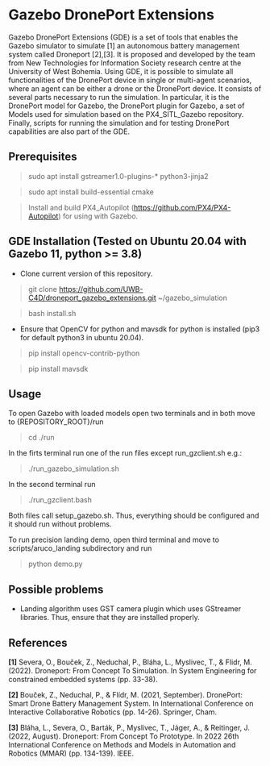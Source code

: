 # Gazebo DronePort Extensions

Gazebo DronePort Extensions (GDE) is a set of tools that enables the Gazebo simulator to simulate [1] an autonomous battery management system called Droneport [2],[3]. It is proposed and developed by the team from New Technologies for Information Society research centre at the University of West Bohemia. Using GDE, it is possible to simulate all functionalities of the DronePort device in single or multi-agent scenarios, where an agent can be either a drone or the DronePort device. It consists of several parts necessary to run the simulation. In particular, it is the DronePort model for Gazebo, the DronePort plugin for Gazebo, a set of Models used for simulation based on the PX4_SITL_Gazebo repository. Finally, scripts for running the simulation and for testing DronePort capabilities are also part of the GDE.

## Prerequisites

 > sudo apt install gstreamer1.0-plugins-* python3-jinja2

 > sudo apt install build-essential cmake
 
 > Install and build PX4_Autopilot (https://github.com/PX4/PX4-Autopilot) for using with Gazebo.

## GDE Installation (Tested on Ubuntu 20.04 with Gazebo 11, python >= 3.8)

 * Clone current version of this repository.
 > git clone https://github.com/UWB-C4D/droneport_gazebo_extensions.git ~/gazebo_simulation
  
 > bash install.sh 
 
 * Ensure that OpenCV for python and mavsdk for python is installed (pip3 for default python3 in ubuntu 20.04).

 > pip install opencv-contrib-python

 > pip install mavsdk

## Usage

 To open Gazebo with loaded models open two terminals and in both move to {REPOSITORY_ROOT}/run

 > cd ./run

 In the firts terminal run one of the run files except run_gzclient.sh e.g.:

 > ./run_gazebo_simulation.sh 

 In the second terminal run 

 > ./run_gzclient.bash

Both files call setup_gazebo.sh. Thus, everything should be configured and it should run without problems.

To run precision landing demo, open third terminal and move to scripts/aruco_landing subdirectory and run

> python demo.py

## Possible problems

- Landing algorithm uses GST camera plugin which uses GStreamer libraries. Thus, ensure that they are installed properly.

## References

**[1]** Severa, O., Bouček, Z., Neduchal, P., Bláha, L., Myslivec, T., & Flidr, M. (2022). Droneport: From Concept To Simulation. In System Engineering for constrained embedded systems (pp. 33-38).

**[2]** Bouček, Z., Neduchal, P., & Flídr, M. (2021, September). DronePort: Smart Drone Battery Management System. In International Conference on Interactive Collaborative Robotics (pp. 14-26). Springer, Cham.

**[3]** Bláha, L., Severa, O., Barták, P., Myslivec, T., Jáger, A., & Reitinger, J. (2022, August). Droneport: From Concept To Prototype. In 2022 26th International Conference on Methods and Models in Automation and Robotics (MMAR) (pp. 134-139). IEEE.

